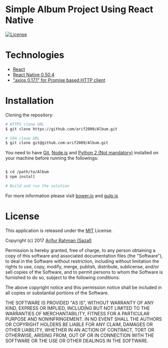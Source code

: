 # Simple Album Project Using React Native

[![License](https://img.shields.io/npm/l/express.svg)](http://opensource.org/licenses/MIT)

# Technologies

* [React](https://reactjs.org/)
* [React Native 0.50.4](https://facebook.github.io/react-native/)
* ["axios 0.17.1" for Promise based HTTP client](https://github.com/axios/axios)

# Installation

Cloning the repository:

```bash
# HTTPS clone URL
$ git clone https://github.com/arif2009/Album.git

# SSH clone URL
$ git clone git@github.com:arif2009/Album.git
```

You need to have [Git](https://git-scm.com/), [Node.js](https://nodejs.org/en/) and [Python 2 (Not mandatory)](https://www.python.org/) installed on your machine before running the followings:

```bash

$ cd /path/to/Album
$ npm install

# Build and run the solution
```
For more information please visit [bower.io](http://bower.io/) and [gulp.js](http://gulpjs.com/)

# License

This application is released under the [MIT](http://www.opensource.org/licenses/MIT) License.

Copyright (c) 2017 [Arifur Rahman (Sazal)](http://arifur-rahman-sazal.blogspot.com/)

Permission is hereby granted, free of charge, to any person obtaining a copy of this software and associated documentation files (the "Software"), to deal in the Software without restriction, including without limitation the rights to use, copy, modify, merge, publish, distribute, sublicense, and/or sell copies of the Software, and to permit persons to whom the Software is furnished to do so, subject to the following conditions:

The above copyright notice and this permission notice shall be included in all copies or substantial portions of the Software.

THE SOFTWARE IS PROVIDED "AS IS", WITHOUT WARRANTY OF ANY KIND, EXPRESS OR IMPLIED, INCLUDING BUT NOT LIMITED TO THE WARRANTIES OF MERCHANTABILITY, FITNESS FOR A PARTICULAR PURPOSE AND NONINFRINGEMENT. IN NO EVENT SHALL THE AUTHORS OR COPYRIGHT HOLDERS BE LIABLE FOR ANY CLAIM, DAMAGES OR OTHER LIABILITY, WHETHER IN AN ACTION OF CONTRACT, TORT OR OTHERWISE, ARISING FROM, OUT OF OR IN CONNECTION WITH THE SOFTWARE OR THE USE OR OTHER DEALINGS IN THE SOFTWARE.
